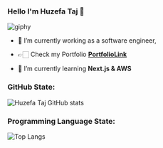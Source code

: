 ### Hello I'm Huzefa Taj 👋

![giphy](https://cdna.artstation.com/p/assets/images/images/028/102/058/original/pixel-jeff-matrix-s.gif?1593487263)


- 🔭 I’m currently working as a software engineer,


- 👉🏻 Check my Portfolio [**PortfolioLink**](https://huzefaportfolio.pythonanywhere.com/)


- 🌱 I’m currently learning **Next.js & AWS**

### GitHub State:

![Huzefa Taj GitHub stats](https://github-readme-stats.vercel.app/api?username=huzefaTaj&show_icons=true)



<!--
**huzefaTaj/huzefaTaj** is a ✨ _special_ ✨ repository because its `README.md` (this file) appears on your GitHub profile.

Here are some ideas to get you started:
- 👯 I’m looking to collaborate on ...
- 🤔 I’m looking for help with ...
- 💬 Ask me about ...
- 📫 How to reach me: ...
- 😄 Pronouns: ...
- ⚡ Fun fact: ...
-->
### Programming Language State:

![Top Langs](https://github-readme-stats.vercel.app/api/top-langs/?username=huzefaTaj&hide_progress=true)
